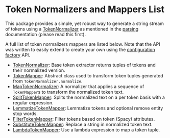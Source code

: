 # Token Normalizers and Mappers List

This package provides a simple, yet robust way to generate a string stream of
tokens using a [TokenNormalizer] as mentioned in the [parsing](parse.md)
documentation (please read this first).

A full list of token normalizers mappers are listed below.  Note that the API
was written to easily extend to create your own using the [configuration
factory] API.

* [TokenNormalizer]: Base token extractor returns tuples of tokens and their
  normalized version.
* [TokenMapper]: Abstract class used to transform token tuples generated from
  `TokenNormalizer.normalize`.
* [MapTokenNormalizer]: A normalizer that applies a sequence of
  `TokenMapper`s to transform the normalized token text.
* [SplitTokenMapper]: Splits the normalized text on a per token basis with a
  regular expression.
* [LemmatizeTokenMapper]: Lemmatize tokens and optional remove entity stop
  words.
* [FilterTokenMapper]: Filter tokens based on token (Spacy) attributes.
* [SubstituteTokenMapper]: Replace a string in normalized token text.
* [LambdaTokenMapper]: Use a lambda expression to map a token tuple.


<!-- links -->
[configuration factory]: https://plandes.github.io/util/doc/config.html#configuration-factory

[TokenNormalizer]: ../api/zensols.nlp.html#zensols.nlp.norm.TokenNormalizer
[TokenMapper]: ../api/zensols.nlp.html#zensols.nlp.norm.TokenMapper
[MapTokenNormalizer]: ../api/zensols.nlp.html#zensols.nlp.norm.MapTokenNormalizer
[SplitTokenMapper]: ../api/zensols.nlp.html#zensols.nlp.norm.SplitTokenMapper
[LemmatizeTokenMapper]: ../api/zensols.nlp.html#zensols.nlp.norm.LemmatizeTokenMapper
[FilterTokenMapper]: ../api/zensols.nlp.html#zensols.nlp.norm.FilterTokenMapper
[SubstituteTokenMapper]: ../api/zensols.nlp.html#zensols.nlp.norm.SubstituteTokenMapper
[LambdaTokenMapper]: ../api/zensols.nlp.html#zensols.nlp.norm.LambdaTokenMapper

